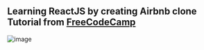 ## Learning ReactJS by creating Airbnb clone Tutorial from [FreeCodeCamp](https://www.youtube.com/watch?v=bMknfKXIFA8&t=7430s)

![image](https://user-images.githubusercontent.com/72696677/158056452-946d8ace-e8f3-40e7-97f5-0e5d6769f63f.png)
